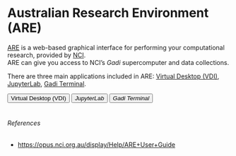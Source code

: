 # Australian Research Environment (ARE)

<a href="https://are-auth.nci.org.au/" target="_blank">ARE</a> is a web-based graphical interface for performing your computational research, provided by <a href="https://nci.org.au/" target="_blank">NCI</a>.
<br>
ARE can give you access to NCI’s <i>Gadi</i> supercomputer and data collections.


There are three main applications included in ARE: <a href="#vdi">Virtual Desktop (VDI)</a>, <a href="#jupyterlab">JupyterLab</a>, <a href="#gadi-terminal">Gadi Terminal</a>.

<!-- Tab labels -->
<div class="tabLabels" label="are-apps">
    <button id="vdi">Virtual Desktop (VDI)</i></button>
    <button id="jupyterlab"><i>JupyterLab</i></button>
    <button id="gadi-terminal"><i>Gadi Terminal</i></button>
</div>


<br>
<h6>References</h6>
<ul class="references">
    <li>
        <a href = "https://opus.nci.org.au/display/Help/ARE+User+Guide" target="_blank">https://opus.nci.org.au/display/Help/ARE+User+Guide</a>
    </li>
</ul>